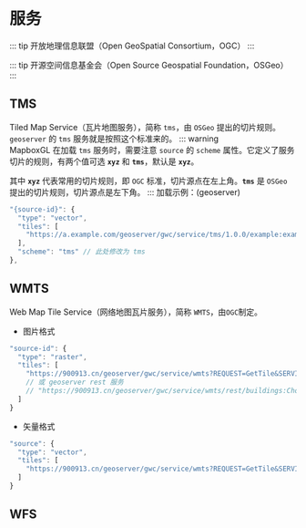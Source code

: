 # 服务
::: tip
开放地理信息联盟（Open GeoSpatial Consortium，OGC）
:::

::: tip
开源空间信息基金会（Open Source Geospatial Foundation，OSGeo）
:::

## TMS
Tiled Map Service（瓦片地图服务），简称 `tms`，由 `OSGeo` 提出的切片规则。`geoserver` 的 `tms` 服务就是按照这个标准来的。
::: warning  
MapboxGL 在加载 `tms` 服务时，需要注意 `source` 的 `scheme` 属性。它定义了服务切片的规则，有两个值可选 **`xyz`** 和 **`tms`**，默认是 **`xyz`**。

其中 **`xyz`** 代表常用的切片规则，即 `OGC` 标准，切片源点在左上角。**`tms`** 是 `OSGeo` 提出的切片规则，切片源点是左下角。
:::
加载示例：(geoserver)
``` js
"{source-id}": {
  "type": "vector",
  "tiles": [
    "https://a.example.com/geoserver/gwc/service/tms/1.0.0/example:example@EPSG:900913@pbf/{z}/{x}/{y}.pbf"
  ],
  "scheme": "tms" // 此处修改为 tms
},
 ```

<ClientOnly>
  <code-view name="tms"/>
</ClientOnly>

## WMTS
Web Map Tile Service（网络地图瓦片服务），简称 `WMTS`，由`OGC`制定。
* 图片格式
``` js
"source-id": {
  "type": "raster",
  "tiles": [
    "https://900913.cn/geoserver/gwc/service/wmts?REQUEST=GetTile&SERVICE=WMTS&VERSION=1.0.0&LAYER=buildings:Chongqing&STYLE=&TILEMATRIX=EPSG:900913:{z}&TILEMATRIXSET=EPSG:900913&FORMAT=image/png&TILECOL={x}&TILEROW={y}"
    // 或 geoserver rest 服务
    // "https://900913.cn/geoserver/gwc/service/wmts/rest/buildings:Chongqing/polygon/EPSG:900913/EPSG:900913:{z}/{y}/{x}?format=image/png"
  ]
}
```

* 矢量格式
``` js
"source": {
  "type": "vector",
  "tiles": [
    "https://900913.cn/geoserver/gwc/service/wmts?REQUEST=GetTile&SERVICE=WMTS&VERSION=1.0.0&LAYER=buildings:cq_point&STYLE=&TILEMATRIX=EPSG:900913:{z}&TILEMATRIXSET=EPSG:900913&FORMAT=application/vnd.mapbox-vector-tile&TILECOL={x}&TILEROW={y}"
  ]
}
```

<ClientOnly>
  <code-view name="wmts"/>
</ClientOnly>

## WFS
 
